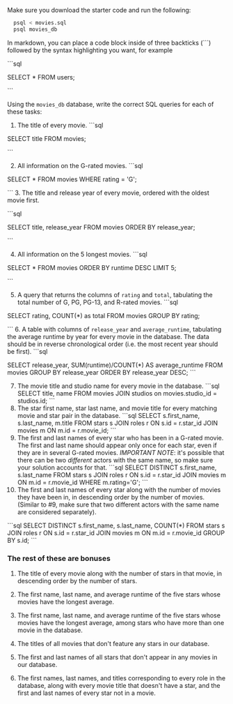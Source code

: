 Make sure you download the starter code and run the following:

```sh
  psql < movies.sql
  psql movies_db
```

In markdown, you can place a code block inside of three backticks (```) followed by the syntax highlighting you want, for example

\```sql

SELECT * FROM users;

\```

Using the `movies_db` database, write the correct SQL queries for each of these tasks:

1.  The title of every movie.
\```sql

SELECT title FROM movies;

\```

2.  All information on the G-rated movies.
\```sql

SELECT * FROM movies WHERE rating = 'G';

\```
3.  The title and release year of every movie, ordered with the
    oldest movie first.

\```sql

SELECT title, release_year FROM movies ORDER BY release_year;

\```
    
4.  All information on the 5 longest movies.
 \```sql

SELECT * FROM movies ORDER BY runtime DESC LIMIT 5;

\```  

5.  A query that returns the columns of `rating` and `total`, tabulating the
    total number of G, PG, PG-13, and R-rated movies.
\```sql

SELECT rating, COUNT(*) as total FROM movies GROUP BY rating;

\```
6.  A table with columns of `release_year` and `average_runtime`,
    tabulating the average runtime by year for every movie in the database. The data should be in reverse chronological order (i.e. the most recent year should be first).
\```sql

SELECT release_year, SUM(runtime)/COUNT(*) AS average_runtime FROM movies GROUP BY release_year ORDER BY release_year DESC;
\```

7.  The movie title and studio name for every movie in the
    database.
\```sql
SELECT title, name FROM movies JOIN studios on movies.studio_id = studios.id;
\```
8.  The star first name, star last name, and movie title for every
    matching movie and star pair in the database.
\```sql
SELECT s.first_name, s.last_name, m.title FROM stars s JOIN roles r ON s.id = r.star_id JOIN movies m ON m.id = r.movie_id;
\```
9.  The first and last names of every star who has been in a G-rated movie. The first and last name should appear only once for each star, even if they are in several G-rated movies. *IMPORTANT NOTE*: it's possible that there can be two *different* actors with the same name, so make sure your solution accounts for that.
\```sql
SELECT DISTINCT s.first_name, s.last_name FROM stars s JOIN roles r ON s.id = r.star_id JOIN movies m ON m.id = r.movie_id WHERE m.rating='G';
\```
10.    The first and last names of every star along with the number
    of movies they have been in, in descending order by the number of movies. (Similar to #9, make sure
    that two different actors with the same name are considered separately).

\```sql
SELECT DISTINCT s.first_name, s.last_name, COUNT(*) FROM stars s JOIN roles r ON s.id = r.star_id JOIN movies m ON m.id = r.movie_id GROUP BY s.id;
\```

### The rest of these are bonuses

1.  The title of every movie along with the number of stars in
    that movie, in descending order by the number of stars.

2.  The first name, last name, and average runtime of the five
    stars whose movies have the longest average.

3.  The first name, last name, and average runtime of the five
    stars whose movies have the longest average, among stars who have more than one movie in the database.

4.  The titles of all movies that don't feature any stars in our
    database.

5.  The first and last names of all stars that don't appear in any movies in our database.

6.  The first names, last names, and titles corresponding to every
    role in the database, along with every movie title that doesn't have a star, and the first and last names of every star not in a movie.
